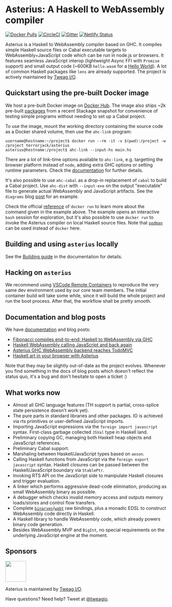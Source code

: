 # Asterius: A Haskell to WebAssembly compiler

[![Docker Pulls](https://img.shields.io/docker/pulls/terrorjack/asterius.svg)](https://hub.docker.com/r/terrorjack/asterius)
[![CircleCI](https://circleci.com/gh/tweag/asterius/tree/master.svg?style=shield)](https://circleci.com/gh/tweag/asterius/tree/master)
[![Gitter](https://img.shields.io/gitter/room/tweag/asterius)](https://gitter.im/tweag/asterius)
[![Netlify Status](https://api.netlify.com/api/v1/badges/e7cfe6ef-b0e6-4a17-bd74-8bce6063f147/deploy-status)](https://asterius.netlify.com)

Asterius is a Haskell to WebAssembly compiler based on GHC. It compiles simple
Haskell source files or Cabal executable targets to WebAssembly+JavaScript code
which can be run in node.js or browsers. It features seamless JavaScript interop
(lightweight Async FFI with `Promise` support) and small output code (~600KB
`hello.wasm` for a [Hello
World](https://hackage.haskell.org/package/hello-1.0.0.2)). A lot of common
Haskell packages like `lens` are already supported. The project is actively
maintained by [Tweag I/O](https://tweag.io/).

## Quickstart using the pre-built Docker image

We host a pre-built Docker image on [Docker
Hub](https://hub.docker.com/r/terrorjack/asterius). The image also ships ~2k
pre-built [packages](https://github.com/tweag/asterius/issues/354) from a recent
Stackage snapshot for convenience of testing simple programs without needing to
set up a Cabal project.

To use the image, mount the working directory containing the source code as a
Docker shared volume, then use the `ahc-link` program:

```
username@hostname:~/project$ docker run --rm -it -v $(pwd):/project -w /project terrorjack/asterius
asterius@hostname:/project$ ahc-link --input-hs main.hs
```

There are a lot of link-time options available to `ahc-link`, e.g. targetting
the browser platform instead of `node`, adding extra GHC options or setting
runtime parameters. Check the [documentation](https://asterius.netlify.com/) for
further details.

It's also possible to use `ahc-cabal` as a drop-in replacement of `cabal` to
build a Cabal project. Use `ahc-dist` with `--input-exe` on the output
"executable" file to generate actual WebAssembly and JavaScript artifacts. See
the `diagrams` blog
[post](https://www.tweag.io/posts/2019-12-19-asterius-diagrams.html) for an
example.

Check the official
[reference](https://docs.docker.com/engine/reference/commandline/run) of `docker
run` to learn more about the command given in the example above. The example
opens an interactive `bash` session for exploration, but it's also possible to
use `docker run` to invoke the Asterius compiler on local Haskell source files.
Note that [`podman`](https://podman.io) can be used instead of `docker` here.

## Building and using `asterius` locally

See the [Building guide](https://asterius.netlify.com/building.html) in the
documentation for details.

## Hacking on `asterius`

We recommend using [VSCode Remote
Containers](https://code.visualstudio.com/docs/remote/containers) to reproduce
the very same dev environment used by our core team members. The initial
container build will take some while, since it will build the whole project and
run the boot process. After that, the workflow shall be pretty smooth.

## Documentation and blog posts

We have [documentation](https://asterius.netlify.com/) and blog posts:

* [Fibonacci compiles end-to-end: Haskell to WebAssembly via
  GHC](https://www.tweag.io/posts/2018-05-29-hello-asterius.html)
* [Haskell WebAssembly calling JavaScript and back
  again](https://www.tweag.io/posts/2018-09-12-asterius-ffi.html)
* [Asterius GHC WebAssembly backend reaches
  TodoMVC](https://www.tweag.io/posts/2018-12-20-asterius-todomvc.html)
* [Haskell art in your browser with
  Asterius](https://www.tweag.io/posts/2019-12-19-asterius-diagrams.html)

Note that they may be slightly out-of-date as the project evolves. Whenever you
find something in the docs of blog posts which doesn't reflect the status quo,
it's a bug and don't hesitate to open a ticket :)

## What works now

* Almost all GHC language features (TH support is partial, cross-splice state
  persistence doesn't work yet).
* The pure parts in standard libraries and other packages. IO is achieved via
  rts primitives or user-defined JavaScript imports.
* Importing JavaScript expressions via the `foreign import javascript` syntax.
  First-class garbage collected `JSVal` type in Haskell land.
* Preliminary copying GC, managing both Haskell heap objects and JavaScript
  references.
* Preliminary Cabal support.
* Marshaling between Haskell/JavaScript types based on `aeson`.
* Calling Haskell functions from JavaScript via the `foreign export javascript`
  syntax. Haskell closures can be passed between the Haskell/JavaScript boundary
  via `StablePtr`.
* Invoking RTS API on the JavaScript side to manipulate Haskell closures and
  trigger evaluation.
* A linker which performs aggressive dead-code elimination, producing as small
  WebAssembly binary as possible.
* A debugger which checks invalid memory access and outputs memory loads/stores
  and control flow transfers.
* Complete
  [`binaryen`](https://github.com/WebAssembly/binaryen)/[`wabt`](https://github.com/WebAssembly/wabt)
  raw bindings, plus a monadic EDSL to construct WebAssembly code directly in
  Haskell.
* A Haskell library to handle WebAssembly code, which already powers binary code
  generation.
* Besides WebAssembly MVP and `BigInt`, no special requirements on the
  underlying JavaScript engine at the moment.

## Sponsors

[<img src="https://www.tweag.io/img/tweag-med.png" height="65">](https://tweag.io)

Asterius is maintained by [Tweag I/O](https://tweag.io/).

Have questions? Need help? Tweet at [@tweagio](https://twitter.com/tweagio).
